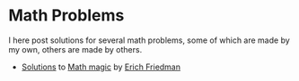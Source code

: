 # Math Problems
I here post solutions for several math problems, some of which are made by my own, others are made by others.
- [Solutions](mathmagic) to [Math magic](https://erich-friedman.github.io/mathmagic/) by [Erich Friedman](https://erich-friedman.github.io/)

